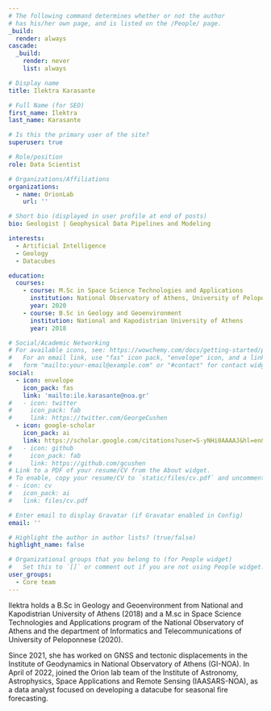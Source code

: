 ```yaml
---
# The following command determines whether or not the author
# has his/her own page, and is listed on the /People/ page.
_build:
  render: always
cascade:
  _build:
    render: never
    list: always

# Display name
title: Ilektra Karasante

# Full Name (for SEO)
first_name: Ilektra
last_name: Karasante

# Is this the primary user of the site?
superuser: true

# Role/position
role: Data Scientist

# Organizations/Affiliations
organizations:
  - name: OrionLab
    url: ''

# Short bio (displayed in user profile at end of posts)
bio: Geologist | Geophysical Data Pipelines and Modeling

interests:
  - Artificial Intelligence
  - Geology
  - Datacubes

education:
  courses:
    - course: M.Sc in Space Science Technologies and Applications
      institution: National Observatory of Athens, University of Peloponnese 
      year: 2020
    - course: B.Sc in Geology and Geoenvironment
      institution: National and Kapodistrian University of Athens
      year: 2018

# Social/Academic Networking
# For available icons, see: https://wowchemy.com/docs/getting-started/page-builder/#icons
#   For an email link, use "fas" icon pack, "envelope" icon, and a link in the
#   form "mailto:your-email@example.com" or "#contact" for contact widget.
social:
  - icon: envelope
    icon_pack: fas
    link: 'mailto:ile.karasante@noa.gr'
#   - icon: twitter
#     icon_pack: fab
#     link: https://twitter.com/GeorgeCushen
  - icon: google-scholar
    icon_pack: ai
    link: https://scholar.google.com/citations?user=S-yNHi0AAAAJ&hl=en&oi=ao
#   - icon: github
#     icon_pack: fab
#     link: https://github.com/gcushen
# Link to a PDF of your resume/CV from the About widget.
# To enable, copy your resume/CV to `static/files/cv.pdf` and uncomment the lines below.
# - icon: cv
#   icon_pack: ai
#   link: files/cv.pdf

# Enter email to display Gravatar (if Gravatar enabled in Config)
email: ''

# Highlight the author in author lists? (true/false)
highlight_name: false

# Organizational groups that you belong to (for People widget)
#   Set this to `[]` or comment out if you are not using People widget.
user_groups:
  - Core team
---
```


Ilektra holds a B.Sc in Geology and Geoenvironment from National and Kapodistrian University of Athens (2018) and a M.sc in Space Science Technologies and Applications program of the National Observatory of Athens and the department of Informatics and Telecommunications of University of Peloponnese (2020).

Since 2021, she has worked on GNSS and tectonic displacements in the Institute of Geodynamics in National Observatory of Athens (GI-NOA). In April of 2022, joined the Orion lab team of the Institute of Astronomy, Astrophysics, Space Applications and Remote Sensing (IAASARS-NOA), as a data analyst focused on developing a datacube for seasonal fire forecasting.